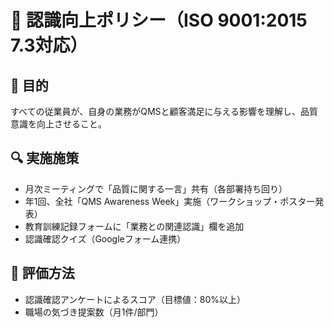 # 🌱 認識向上ポリシー（ISO 9001:2015 7.3対応）

## 🎯 目的

すべての従業員が、自身の業務がQMSと顧客満足に与える影響を理解し、品質意識を向上させること。

## 🔍 実施施策

- 月次ミーティングで「品質に関する一言」共有（各部署持ち回り）
- 年1回、全社「QMS Awareness Week」実施（ワークショップ・ポスター発表）
- 教育訓練記録フォームに「業務との関連認識」欄を追加
- 認識確認クイズ（Googleフォーム連携）

## 📏 評価方法

- 認識確認アンケートによるスコア（目標値：80%以上）
- 職場の気づき提案数（月1件/部門）
